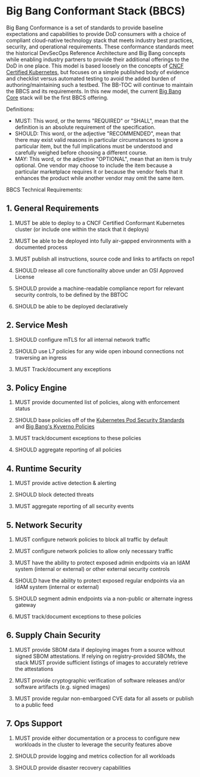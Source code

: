 # Big Bang Conformant Stack (BBCS)

Big Bang Conformance is a set of standards to provide baseline expectations and capabilities to provide DoD consumers with a choice of compliant cloud-native technology stack that meets industry best practices, security, and operational requirements. These conformance standards meet the historical DevSecOps Reference Architecture and Big Bang concepts while enabling industry partners to provide their additional offerings to the DoD in one place. This model is based loosely on the concepts of [CNCF Certified Kubernetes](https://github.com/cncf/k8s-conformance), but focuses on a simple published body of evidence and checklist versus automated testing to avoid the added burden of authoring/maintaining such a testbed. The BB-TOC will continue to maintain the BBCS and its requirements. In this new model, the current [Big Bang Core](https://repo1.dso.mil/big-bang/bigbang/-/blob/master/docs/understanding-bigbang/package-architecture/README.md#core) stack will be the first BBCS offering.

Definitions:
 - MUST: This word, or the terms "REQUIRED" or "SHALL", mean that the definition is an absolute requirement of the specification.
  - SHOULD: This word, or the adjective "RECOMMENDED", mean that there may exist valid reasons in particular circumstances to ignore a particular item, but the full implications must be understood and carefully weighed before choosing a different course.
  - MAY: This word, or the adjective "OPTIONAL", mean that an item is truly optional. One vendor may choose to include the item because a particular marketplace requires it or because the vendor feels that it enhances the product while another vendor may omit the same item.

BBCS Technical Requirements:

## 1. General Requirements

  1. MUST be able to deploy to a CNCF Certified Conformant Kubernetes cluster (or include one within the stack that it deploys)

  1. MUST be able to be deployed into fully air-gapped environments with a documented process

  1. MUST publish all instructions, source code and links to artifacts on repo1 

  1. SHOULD release all core functionality above under an OSI Approved License

  1. SHOULD provide a machine-readable compliance report for relevant security controls, to be defined by the BBTOC

  1. SHOULD be able to be deployed declaratively

## 2. Service Mesh

  1. SHOULD configure mTLS for all internal network traffic
    
  1. SHOULD use L7 policies for any wide open inbound connections not traversing an ingress
   
  1. MUST Track/document any exceptions

## 3. Policy Engine
     
  1. MUST provide documented list of policies, along with enforcement status
  
  1. SHOULD base policies off of the [Kubernetes Pod Security Standards](https://kubernetes.io/docs/concepts/security/pod-security-standards/) and [Big Bang's Kyverno Policies](https://docs-bigbang.dso.mil/latest/packages/kyverno-policies/docs/policies/)
  
  1. MUST track/document exceptions to these policies
  
  1. SHOULD aggregate reporting of all policies

## 4. Runtime Security
     
  1. MUST provide active detection & alerting
  
  1. SHOULD block detected threats
  
  1. MUST aggregate reporting of all security events

## 5. Network Security
     
  1. MUST configure network policies to block all traffic by default
  
  1. MUST configure network policies to allow only necessary traffic
  
  1. MUST have the ability to protect exposed admin endpoints via an IdAM system (internal or external) or other external security controls
  
  1. SHOULD have the ability to protect exposed regular endpoints via an IdAM system (internal or external)
  
  1. SHOULD segment admin endpoints via a non-public or alternate ingress gateway
  
  1. MUST track/document exceptions to these policies

## 6. Supply Chain Security

  1. MUST provide SBOM data if deploying images from a source without signed SBOM attestations. If relying on registry-provided SBOMs, the stack MUST provide sufficient listings of images to accurately retrieve the attestations

  1. MUST provide cryptographic verification of software releases and/or software artifacts (e.g. signed images)

  1. MUST provide regular non-embargoed CVE data for all assets or publish to a public feed

## 7. Ops Support

  1. MUST provide either documentation or a process to configure new workloads in the cluster to leverage the security features above

  1. SHOULD provide logging and metrics collection for all workloads

  1. SHOULD provide disaster recovery capabilities

